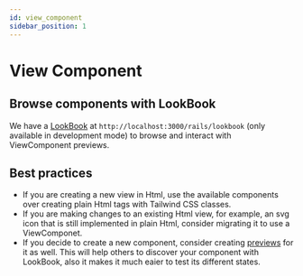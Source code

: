 ```yaml
---
id: view_component
sidebar_position: 1
---
```


# View Component

## Browse components with LookBook

We have a [LookBook](https://v2.lookbook.build/guide) at `http://localhost:3000/rails/lookbook` (only available in development mode) to browse and interact with ViewComponent previews.

## Best practices

- If you are creating a new view in Html, use the available components over creating plain Html tags with Tailwind CSS classes.
- If you are making changes to an existing Html view, for example, an svg icon that is still implemented in plain Html, consider migrating it to use a ViewComponet.
- If you decide to create a new component, consider creating [previews](https://viewcomponent.org/guide/previews.html) for it as well. This will help others to discover your component with LookBook, also it makes it much eaier to test its different states.
